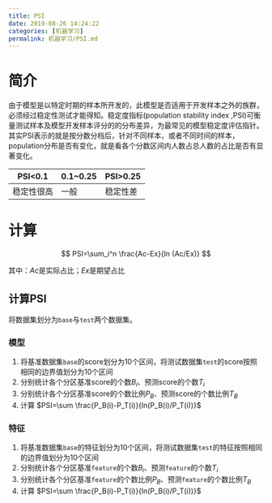 ```yaml
---
title: PSI
date: 2019-08-26 14:24:22
categories: [机器学习]
permalink: 机器学习/PSI.md
---
```


# 简介

由于模型是以特定时期的样本所开发的，此模型是否适用于开发样本之外的族群，必须经过稳定性测试才能得知。稳定度指标(population stability index ,PSI)可衡量测试样本及模型开发样本评分的的分布差异，为最常见的模型稳定度评估指针。其实PSI表示的就是按分数分档后，针对不同样本，或者不同时间的样本，population分布是否有变化，就是看各个分数区间内人数占总人数的占比是否有显著变化。

| PSI<0.1    | 0.1~0.25 | PSI>0.25​ |
| ---------- | -------- | -------- |
| 稳定性很高 | 一般     | 稳定性差 |

<!--more-->

# 计算

$$
PSI=\sum_i^n \frac{Ac-Ex}{ln (Ac/Ex)}
$$

其中：$Ac$是实际占比；$Ex$是期望占比

## 计算PSI

将数据集划分为`base`与`test`两个数据集。

### 模型

1. 将基准数据集`base`的score划分为10个区间，将测试数据集`test`的score按照相同的边界值划分为10个区间
2. 分别统计各个分区基准score的个数$B_i$、预测score的个数$T_i$
3. 分别统计各个分区基准score的个数比例$P_B$、预测score的个数比例$T_B$
4. 计算 $PSI=\sum \frac{P_B(i)-P_T(i)}{ln(P_B(i)/P_T(i))}$

### 特征

1. 将基准数据集`base`的特征划分为10个区间，将测试数据集`test`的特征按照相同的边界值划分为10个区间
2. 分别统计各个分区基准`feature`的个数$B_i$、预测`feature`的个数$T_i$
3. 分别统计各个分区基准`feature`的个数比例$P_B$、预测`feature`的个数比例$T_B$
4. 计算 $PSI=\sum \frac{P_B(i)-P_T(i)}{ln(P_B(i)/P_T(i))}$
   
